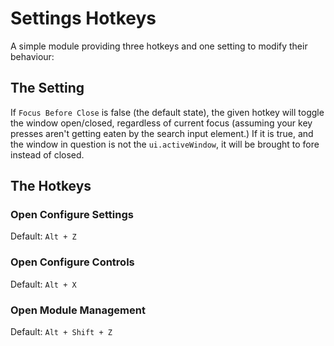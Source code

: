 # Settings Hotkeys

A simple module providing three hotkeys and one setting to modify their behaviour:

## The Setting

If `Focus Before Close` is false (the default state), the given hotkey will toggle the window open/closed, regardless of current focus (assuming your key presses aren't getting eaten by the search input element.)
If it is true, and the window in question is not the `ui.activeWindow`, it will be brought to fore instead of closed.

## The Hotkeys

### Open Configure Settings

Default: `Alt + Z`

### Open Configure Controls

Default: `Alt + X`

### Open Module Management

Default: `Alt + Shift + Z`
